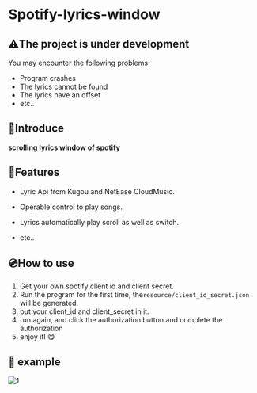 # Spotify-lyrics-window


## ⚠️The project is under development

You may encounter the following problems:

- Program crashes
- The lyrics cannot be found
- The lyrics have an offset
- etc..

## 📄Introduce

**scrolling lyrics window of spotify**

## 🤔Features

- Lyric Api from Kugou and NetEase CloudMusic.

- Operable control to play songs.

- Lyrics automatically play scroll as well as switch.

- etc..

## 💿How to use

1. Get your own spotify client id and client secret.
2. Run the program for the first time, the```resource/client_id_secret.json```  will be generated.
3. put your client_id and client_secret in it.
4. run again, and click the authorization button and complete the authorization
5. enjoy it! 😋

## 🎼 example

![1](https://github.com/Mai-icy/Spotify-lyrics-window/blob/main/image-folder/gif_example1.gif)
